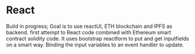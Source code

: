 # React

Build in progress;
Goal is to use reactUI, ETH blockchain and IPFS as backend.
first attempt to React code combined with Ethereum smart contract solidity code.
It uses bootstrap reactform to put and get inputfields on a smart way. Binding the input variables to an event handler to update. 
